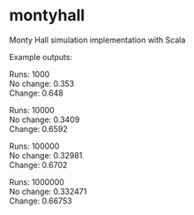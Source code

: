# montyhall

Monty Hall simulation implementation with Scala

Example outputs:

Runs: 1000  
No change:	0.353  
Change:		  0.648  

Runs: 10000  
No change:	0.3409  
Change:		  0.6592  

Runs: 100000  
No change:	0.32981  
Change:		  0.6702  

Runs: 1000000  
No change:	0.332471  
Change:		  0.66753  

